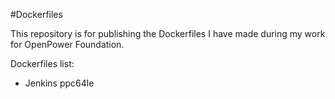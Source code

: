 #Dockerfiles

This repository is for publishing the Dockerfiles I have made during my work for
OpenPower Foundation.

Dockerfiles list:
- Jenkins ppc64le
